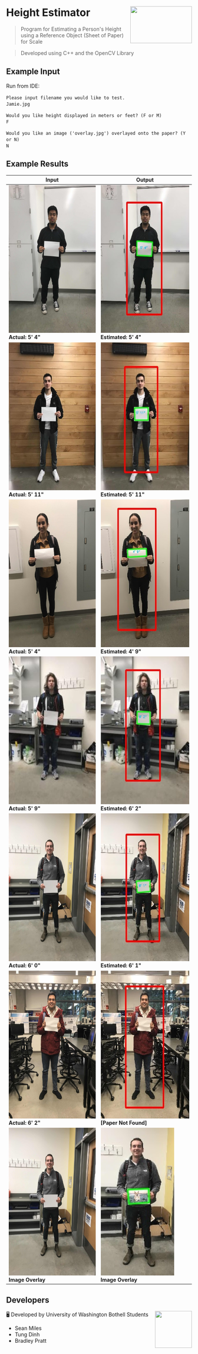 # Height Estimator <img src="https://pngonly.com/wp-content/uploads/2017/05/Simple-Ruler-Clipart-PNG.png" align="right" width="167" height="100">
> Program for Estimating a Person's Height using a Reference Object (Sheet of Paper) for Scale

> Developed using C++ and the OpenCV Library

## Example Input
Run from IDE:

`Please input filename you would like to test.`<br />
`Jamie.jpg`

`Would you like height displayed in meters or feet? (F or M)`<br />
`F`

`Would you like an image ('overlay.jpg') overlayed onto the paper? (Y or N)`<br />
`N`

## Example Results
| Input  | Output |
| ------------- | ------------- |
| <img src="docs/height_input1.jpg" width="300" height="400"><br /> **Actual: 5' 4"**  | <img src="docs/height_output1.jpg" width="300" height="400"><br /> **Estimated: 5' 4"**  |
| <img src="docs/height_input2.jpg" width="300" height="400"><br /> **Actual: 5' 11"**  | <img src="docs/height_output2.jpg" width="300" height="400"><br /> **Estimated: 5' 11"**  |
| <img src="docs/height_input3.jpg" width="300" height="400"><br /> **Actual: 5' 4"**  | <img src="docs/height_output3.jpg" width="300" height="400"><br /> **Estimated: 4' 9"**  |
| <img src="docs/height_input4.jpg" width="300" height="400"><br /> **Actual: 5' 9"**  | <img src="docs/height_output4.jpg" width="300" height="400"><br /> **Estimated: 6' 2"**  |
| <img src="docs/height_input5.jpg" width="300" height="400"><br /> **Actual: 6' 0"**  | <img src="docs/height_output5.jpg" width="300" height="400"><br /> **Estimated: 6' 1"**  |
| <img src="docs/height_input6.jpg" width="300" height="400"><br /> **Actual: 6' 2"**  | <img src="docs/height_output6.jpg" width="300" height="400"><br /> **[Paper Not Found]**  |
| <img src="docs/overlay_input.jpg" width="300" height="400"><br /> **Image Overlay**  | <img src="docs/overlay_output.jpg" width="199" height="400"><br /> **Image Overlay** |

## Developers
<img src="https://s3-us-west-2.amazonaws.com/uw-s3-cdn/wp-content/uploads/sites/6/2017/03/04142730/uw-bothell-squarelogo-1424849922003-150x150.png" align="right" width="100" height="100">

🖥️ Developed by University of Washington Bothell Students

- Sean Miles
- Tung Dinh
- Bradley Pratt
